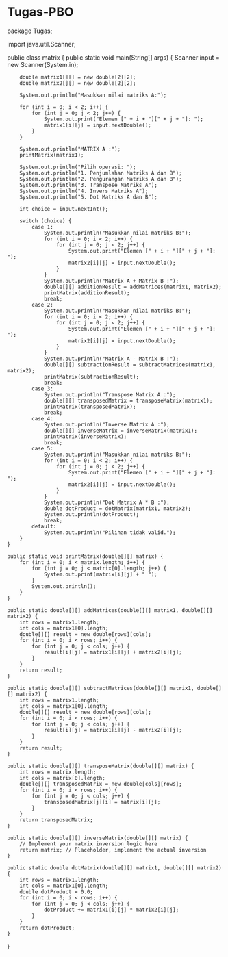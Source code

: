 # Tugas-PBO
package Tugas;

import java.util.Scanner;

public class matrix {
    public static void main(String[] args) {
        Scanner input = new Scanner(System.in);

        double matrix1[][] = new double[2][2];
        double matrix2[][] = new double[2][2];

        System.out.println("Masukkan nilai matriks A:");

        for (int i = 0; i < 2; i++) {
            for (int j = 0; j < 2; j++) {
                System.out.print("Elemen [" + i + "][" + j + "]: ");
                matrix1[i][j] = input.nextDouble();
            }
        }

        System.out.println("MATRIX A :");
        printMatrix(matrix1);

        System.out.println("Pilih operasi: ");
        System.out.println("1. Penjumlahan Matriks A dan B");
        System.out.println("2. Pengurangan Matriks A dan B");
        System.out.println("3. Transpose Matriks A");
        System.out.println("4. Invers Matriks A");
        System.out.println("5. Dot Matriks A dan B");

        int choice = input.nextInt();

        switch (choice) {
            case 1:
                System.out.println("Masukkan nilai matriks B:");
                for (int i = 0; i < 2; i++) {
                    for (int j = 0; j < 2; j++) {
                        System.out.print("Elemen [" + i + "][" + j + "]: ");
                        matrix2[i][j] = input.nextDouble();
                    }
                }
                System.out.println("Matrix A + Matrix B :");
                double[][] additionResult = addMatrices(matrix1, matrix2);
                printMatrix(additionResult);
                break;
            case 2:
                System.out.println("Masukkan nilai matriks B:");
                for (int i = 0; i < 2; i++) {
                    for (int j = 0; j < 2; j++) {
                        System.out.print("Elemen [" + i + "][" + j + "]: ");
                        matrix2[i][j] = input.nextDouble();
                    }
                }
                System.out.println("Matrix A - Matrix B :");
                double[][] subtractionResult = subtractMatrices(matrix1, matrix2);
                printMatrix(subtractionResult);
                break;
            case 3:
                System.out.println("Transpose Matrix A :");
                double[][] transposedMatrix = transposeMatrix(matrix1);
                printMatrix(transposedMatrix);
                break;
            case 4:
                System.out.println("Inverse Matrix A :");
                double[][] inverseMatrix = inverseMatrix(matrix1);
                printMatrix(inverseMatrix);
                break;
            case 5:
                System.out.println("Masukkan nilai matriks B:");
                for (int i = 0; i < 2; i++) {
                    for (int j = 0; j < 2; j++) {
                        System.out.print("Elemen [" + i + "][" + j + "]: ");
                        matrix2[i][j] = input.nextDouble();
                    }
                }
                System.out.println("Dot Matrix A * B :");
                double dotProduct = dotMatrix(matrix1, matrix2);
                System.out.println(dotProduct);
                break;
            default:
                System.out.println("Pilihan tidak valid.");
        }
    }

    public static void printMatrix(double[][] matrix) {
        for (int i = 0; i < matrix.length; i++) {
            for (int j = 0; j < matrix[0].length; j++) {
                System.out.print(matrix[i][j] + " ");
            }
            System.out.println();
        }
    }

    public static double[][] addMatrices(double[][] matrix1, double[][] matrix2) {
        int rows = matrix1.length;
        int cols = matrix1[0].length;
        double[][] result = new double[rows][cols];
        for (int i = 0; i < rows; i++) {
            for (int j = 0; j < cols; j++) {
                result[i][j] = matrix1[i][j] + matrix2[i][j];
            }
        }
        return result;
    }

    public static double[][] subtractMatrices(double[][] matrix1, double[][] matrix2) {
        int rows = matrix1.length;
        int cols = matrix1[0].length;
        double[][] result = new double[rows][cols];
        for (int i = 0; i < rows; i++) {
            for (int j = 0; j < cols; j++) {
                result[i][j] = matrix1[i][j] - matrix2[i][j];
            }
        }
        return result;
    }

    public static double[][] transposeMatrix(double[][] matrix) {
        int rows = matrix.length;
        int cols = matrix[0].length;
        double[][] transposedMatrix = new double[cols][rows];
        for (int i = 0; i < rows; i++) {
            for (int j = 0; j < cols; j++) {
                transposedMatrix[j][i] = matrix[i][j];
            }
        }
        return transposedMatrix;
    }

    public static double[][] inverseMatrix(double[][] matrix) {
        // Implement your matrix inversion logic here
        return matrix; // Placeholder, implement the actual inversion
    }

    public static double dotMatrix(double[][] matrix1, double[][] matrix2) {
        int rows = matrix1.length;
        int cols = matrix1[0].length;
        double dotProduct = 0.0;
        for (int i = 0; i < rows; i++) {
            for (int j = 0; j < cols; j++) {
                dotProduct += matrix1[i][j] * matrix2[i][j];
            }
        }
        return dotProduct;
    }
}

